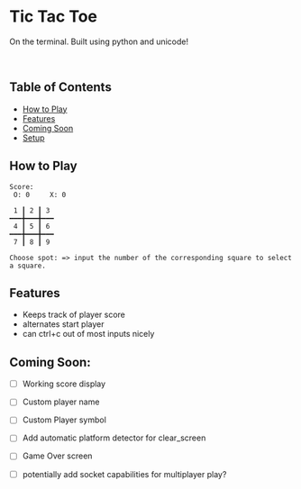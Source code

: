 # Tic Tac Toe
On the terminal. Built using python and unicode!

<br>

## Table of Contents
* [How to Play](#How-to-Play)
* [Features](#Features)
* [Coming Soon](#Coming-Soon)
* [Setup](#Setup)


## How to Play

```
Score:
 O: 0     X: 0
 
 1 ┃ 2 ┃ 3  
━━━╋━━━╋━━━
 4 ┃ 5 ┃ 6 
━━━╋━━━╋━━━
 7 ┃ 8 ┃ 9 

Choose spot: => input the number of the corresponding square to select a square.
```


## Features
- Keeps track of player score
- alternates start player
- can ctrl+c out of most inputs nicely

## Coming Soon:
- [ ] Working score display
- [ ] Custom player name
- [ ] Custom Player symbol
- [ ] Add automatic platform detector for clear_screen 
- [ ] Game Over screen
- [ ] potentially add socket capabilities for multiplayer play?

